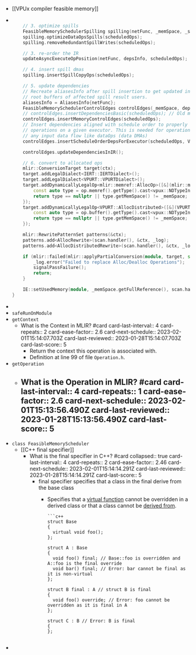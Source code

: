 - [[VPUx compiler feasible memory]]
- ```c++
  
      // 3. optimize spills
      FeasibleMemorySchedulerSpilling spilling(netFunc, _memSpace, _secondLvlMemSpace, depsInfo, aliasesInfo, _log, scan);
      spilling.optimizeDataOpsSpills(scheduledOps);
      spilling.removeRedundantSpillWrites(scheduledOps);
  
      // 3. re-order the IR
      updateAsyncExecuteOpPosition(netFunc, depsInfo, scheduledOps);
  
      // 4. insert spill dmas
      spilling.insertSpillCopyOps(scheduledOps);
  
      // 5. update dependencies
      // Recreate aliasesInfo after spill insertion to get updated information about
      // root buffers of affected spill result users.
      aliasesInfo = AliasesInfo{netFunc};
      FeasibleMemorySchedulerControlEdges controlEdges(_memSpace, depsInfo, aliasesInfo, _log, scan);
      // controlEdges.insertDependenciesBasic(scheduledOps); // Old method, maintained only for debug
      controlEdges.insertMemoryControlEdges(scheduledOps);
      // Insert dependencies aligned with schedule order to properly serialize
      // operations on a given executor. This is needed for operations which might not have
      // any input data flow like dataOps (data DMAs)
      controlEdges.insertScheduleOrderDepsForExecutor(scheduledOps, VPU::ExecutorKind::DMA_NN);
  
      controlEdges.updateDependenciesInIR();
  
      // 6. convert to allocated ops
      mlir::ConversionTarget target(ctx);
      target.addLegalDialect<IERT::IERTDialect>();
      target.addLegalDialect<VPURT::VPURTDialect>();
      target.addDynamicallyLegalOp<mlir::memref::AllocOp>([&](mlir::memref::AllocOp op) {
          const auto type = op.memref().getType().cast<vpux::NDTypeInterface>();
          return type == nullptr || type.getMemSpace() != _memSpace;
      });
      target.addDynamicallyLegalOp<VPURT::AllocDistributed>([&](VPURT::AllocDistributed op) {
          const auto type = op.buffer().getType().cast<vpux::NDTypeInterface>();
          return type == nullptr || type.getMemSpace() != _memSpace;
      });
  
      mlir::RewritePatternSet patterns(&ctx);
      patterns.add<AllocRewrite>(scan.handler(), &ctx, _log);
      patterns.add<AllocDistributedRewrite>(scan.handler(), &ctx, _log);
  
      if (mlir::failed(mlir::applyPartialConversion(module, target, std::move(patterns)))) {
          _log.error("Failed to replace Alloc/Dealloc Operations");
          signalPassFailure();
          return;
      }
  
      IE::setUsedMemory(module, _memSpace.getFullReference(), scan.handler().maxAllocatedSize());
  }
  ```
-
- `safeRunOnModule`
- `getContext`
	- What is the Context in MLIR? #card
	  card-last-interval:: 4
	  card-repeats:: 2
	  card-ease-factor:: 2.6
	  card-next-schedule:: 2023-02-01T15:14:07.703Z
	  card-last-reviewed:: 2023-01-28T15:14:07.703Z
	  card-last-score:: 5
		- Return the context this operation is associated with.
		- Definition at line 99 of file `Operation.h`.
- `getOperation`
	- What is the Operation in MLIR? #card
	  card-last-interval:: 4
	  card-repeats:: 1
	  card-ease-factor:: 2.6
	  card-next-schedule:: 2023-02-01T15:13:56.490Z
	  card-last-reviewed:: 2023-01-28T15:13:56.490Z
	  card-last-score:: 5
		-
- `class FeasibleMemoryScheduler`
	- [[C++ final specifier]]
		- What is the final specifier in C++? #card
		  collapsed:: true
		  card-last-interval:: 4
		  card-repeats:: 2
		  card-ease-factor:: 2.46
		  card-next-schedule:: 2023-02-01T15:14:14.291Z
		  card-last-reviewed:: 2023-01-28T15:14:14.291Z
		  card-last-score:: 5
			- final specifier specifies that a class in the final derive from the base class
				- Specifies that a [virtual function](https://en.cppreference.com/w/cpp/language/virtual) cannot be overridden in a derived class or that a class cannot be [derived from](https://en.cppreference.com/w/cpp/language/derived_class).
				  
				      ```c++
				      struct Base
				      {
				        virtual void foo();
				      };
				  
				      struct A : Base
				      {
				        void foo() final; // Base::foo is overridden and A::foo is the final override
				        void bar() final; // Error: bar cannot be final as it is non-virtual
				      };
				  
				      struct B final : A // struct B is final
				      {
				        void foo() override; // Error: foo cannot be overridden as it is final in A
				      };
				  
				      struct C : B // Error: B is final
				      {
				      };
				  ```
-